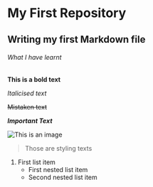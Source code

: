 # My First Repository
## Writing my first Markdown file
###### What I have learnt
**This is a bold text**

*Italicised text*

~~Mistaken text~~

***Important Text***

![This is an image](https://myoctocat.com/assets/images/base-octocat.svg)

> Those are styling texts 

1. First list item
   - First nested list item
    - Second nested list item
